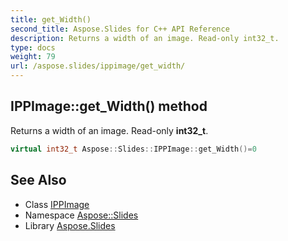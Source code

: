 ```yaml
---
title: get_Width()
second_title: Aspose.Slides for C++ API Reference
description: Returns a width of an image. Read-only int32_t.
type: docs
weight: 79
url: /aspose.slides/ippimage/get_width/
---
```

## IPPImage::get_Width() method


Returns a width of an image. Read-only **int32_t**.

```cpp
virtual int32_t Aspose::Slides::IPPImage::get_Width()=0
```

## See Also

* Class [IPPImage](../)
* Namespace [Aspose::Slides](../../)
* Library [Aspose.Slides](../../../)